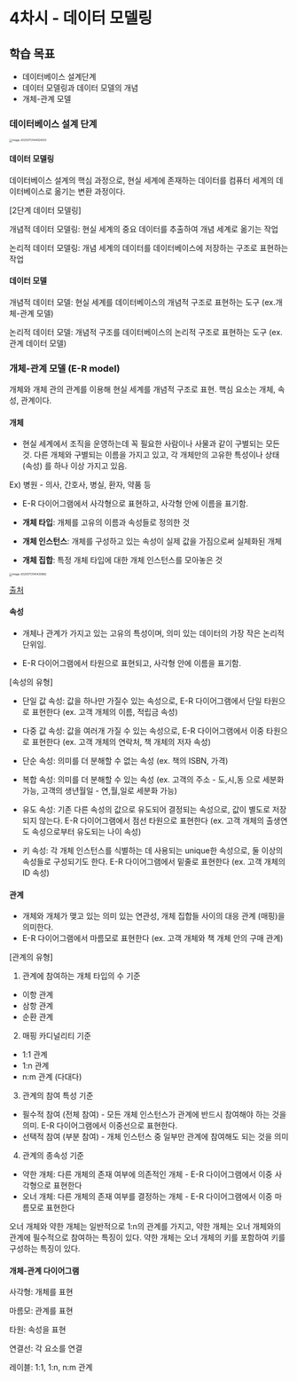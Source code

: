 # 4차시 - 데이터 모델링

## 학습 목표

- 데이터베이스 설계단계
- 데이터 모델링과 데이터 모델의 개념
- 개체-관계 모델

### 데이터베이스 설계 단계

<img src="4_개념적_데이터_모델링.assets/image-20200713144024550.png" alt="image-20200713144024550" style="zoom:33%;" />

#### 데이터 모델링

데이터베이스 설계의 핵심 과정으로, 현실 세계에 존재하는 데이터를 컴퓨터 세계의 데이터베이스로 옮기는 변환 과정이다.

[2단계 데이터 모델링]

개념적 데이터 모델링: 현실 세계의 중요 데이터를 추출하여 개념 세계로 옮기는 작업

논리적 데이터 모델링: 개념 세계의 데이터를 데이터베이스에 저장하는 구조로 표현하는 작업

#### 데이터 모델

개념적 데이터 모델: 현실 세계를 데이터베이스의 개념적 구조로 표현하는 도구 (ex.개체-관계 모델)

논리적 데이터 모델: 개념적 구조를 데이터베이스의 논리적 구조로 표현하는 도구 (ex. 관계 데이터 모델)

### 개체-관계 모델 (E-R model)

개체와 개체 관의 관계를 이용해 현실 세계를 개념적 구조로 표현. 핵심 요소는 개체, 속성, 관계이다.

#### 개체

- 현실 세계에서 조직을 운영하는데 꼭 필요한 사람이나 사물과 같이 구별되는 모든 것. 다른 개체와 구별되는 이름을 가지고 있고, 각 개체만의 고유한 특성이나 상태 (속성) 를 하나 이상 가지고 있음. 

Ex) 병원 - 의사, 간호사, 병실, 환자, 약품 등

- E-R 다이어그램에서 사각형으로 표현하고, 사각형 안에 이름을 표기함.

- **개체 타입**: 개체를 고유의 이름과 속성들로 정의한 것
- **개체 인스턴스**: 개체를 구성하고 있는 속성이 실제 값을 가짐으로써 실체화된 개체
- **개체 집합**: 특정 개체 타입에 대한 개체 인스턴스를 모아놓은 것



<img src="4_개념적_데이터_모델링.assets/image-20200713145430882.png" alt="image-20200713145430882" style="zoom:33%;" />

[출처](https://blog.naver.com/PostView.nhn?blogId=coocly&logNo=221401820298&parentCategoryNo=&categoryNo=59&viewDate=&isShowPopularPosts=true&from=search)

#### 속성

- 개체나 관계가 가지고 있는 고유의 특성이며, 의미 있는 데이터의 가장 작은 논리적 단위임.

- E-R 다이어그램에서 타원으로 표현되고, 사각형 안에 이름을 표기함.

[속성의 유형]

- 단일 값 속성: 값을 하나만 가질수 있는 속성으로, E-R 다이어그램에서 단일 타원으로 표현한다 (ex. 고객 개체의 이름, 적립금 속성)

- 다중 값 속성: 값을 여러개 가질 수 있는 속성으로, E-R 다이어그램에서 이중 타원으로 표현한다 (ex. 고객 개체의 연락처, 책 개체의 저자 속성)

- 단순 속성: 의미를 더 분해할 수 없는 속성 (ex. 책의 ISBN, 가격)

- 복합 속성: 의미를 더 분해할 수 있는 속성 (ex. 고객의 주소 - 도,시,동 으로 세분화 가능, 고객의 생년월일 - 연,월,일로 세분화 가능)

- 유도 속성: 기존 다른 속성의 값으로 유도되어 결정되는 속성으로, 값이 별도로 저장되지 않는다. E-R 다이어그램에서 점선 타원으로 표현한다 (ex. 고객 개체의 출생연도 속성으로부터 유도되는 나이 속성)

- 키 속성: 각 개체 인스턴스를 식별하는 데 사용되는 unique한 속성으로, 둘 이상의 속성들로 구성되기도 한다. E-R 다이어그램에서 밑줄로 표현한다 (ex. 고객 개체의 ID 속성)

#### 관계

- 개체와 개체가 맺고 있는 의미 있는 연관성, 개체 집합들 사이의 대응 관계 (매핑)을 의미한다.
- E-R 다이어그램에서 마름모로 표현한다 (ex. 고객 개체와 책 개체 안의 구매 관계)

[관계의 유형]

1. 관계에 참여하는 개체 타입의 수 기준

- 이항 관계
- 삼항 관계
- 순환 관계

2. 매핑 카디널리티 기준

- 1:1 관계
- 1:n 관계
- n:m 관계 (다대다)

3. 관계의 참여 특성 기준

- 필수적 참여 (전체 참여) - 모든 개체 인스턴스가 관계에 반드시 참여해야 하는 것을 의미. E-R 다이어그램에서 이중선으로 표현한다.
- 선택적 참여 (부분 참여) - 개체 인스턴스 중 일부만 관계에 참여해도 되는 것을 의미

4. 관계의 종속성 기준

- 약한 개체: 다른 개체의 존재 여부에 의존적인 개체 - E-R 다이어그램에서 이중 사각형으로 표현한다
- 오너 개체: 다른 개체의 존재 여부를 결정하는 개체 - E-R 다이어그램에서 이중 마름모로 표현한다

오너 개체와 약한 개체는 일반적으로 1:n의 관계를 가지고, 약한 개체는 오너 개체와의 관계에 필수적으로 참여하는 특징이 있다. 약한 개체는 오너 개체의 키를 포함하여 키를 구성하는 특징이 있다.

#### 개체-관계 다이어그램

사각형: 개체를 표현

마름모: 관계를 표현

타원: 속성을 표현

연결선: 각 요소를 연결

레이블: 1:1, 1:n, n:m 관계